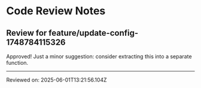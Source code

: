 # Code Review Notes

## Review for feature/update-config-1748784115326

Approved! Just a minor suggestion: consider extracting this into a separate function.

---
Reviewed on: 2025-06-01T13:21:56.104Z